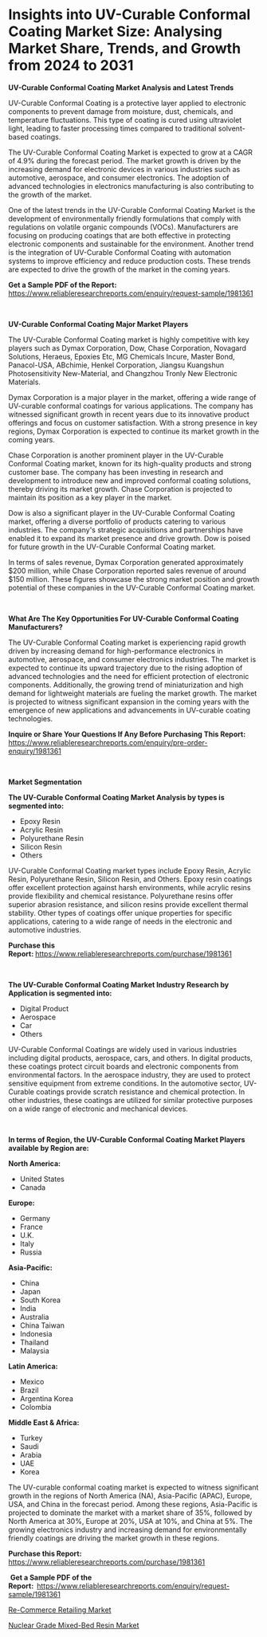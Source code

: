 <p><h1>Insights into UV-Curable Conformal Coating Market Size: Analysing Market Share, Trends, and Growth from 2024 to 2031</h1></p><p><strong>UV-Curable Conformal Coating Market Analysis and Latest Trends</strong></p>
<p><p>UV-Curable Conformal Coating is a protective layer applied to electronic components to prevent damage from moisture, dust, chemicals, and temperature fluctuations. This type of coating is cured using ultraviolet light, leading to faster processing times compared to traditional solvent-based coatings. </p><p>The UV-Curable Conformal Coating Market is expected to grow at a CAGR of 4.9% during the forecast period. The market growth is driven by the increasing demand for electronic devices in various industries such as automotive, aerospace, and consumer electronics. The adoption of advanced technologies in electronics manufacturing is also contributing to the growth of the market. </p><p>One of the latest trends in the UV-Curable Conformal Coating Market is the development of environmentally friendly formulations that comply with regulations on volatile organic compounds (VOCs). Manufacturers are focusing on producing coatings that are both effective in protecting electronic components and sustainable for the environment. Another trend is the integration of UV-Curable Conformal Coating with automation systems to improve efficiency and reduce production costs. These trends are expected to drive the growth of the market in the coming years.</p></p>
<p><strong>Get a Sample PDF of the Report:&nbsp;</strong> <a href="https://www.reliableresearchreports.com/enquiry/request-sample/1981361">https://www.reliableresearchreports.com/enquiry/request-sample/1981361</a></p>
<p>&nbsp;</p>
<p><strong>UV-Curable Conformal Coating Major Market Players</strong></p>
<p><p>The UV-Curable Conformal Coating market is highly competitive with key players such as Dymax Corporation, Dow, Chase Corporation, Novagard Solutions, Heraeus, Epoxies Etc, MG Chemicals Incure, Master Bond, Panacol-USA, ABchimie, Henkel Corporation, Jiangsu Kuangshun Photosensitivity New-Material, and Changzhou Tronly New Electronic Materials.</p><p>Dymax Corporation is a major player in the market, offering a wide range of UV-curable conformal coatings for various applications. The company has witnessed significant growth in recent years due to its innovative product offerings and focus on customer satisfaction. With a strong presence in key regions, Dymax Corporation is expected to continue its market growth in the coming years.</p><p>Chase Corporation is another prominent player in the UV-Curable Conformal Coating market, known for its high-quality products and strong customer base. The company has been investing in research and development to introduce new and improved conformal coating solutions, thereby driving its market growth. Chase Corporation is projected to maintain its position as a key player in the market.</p><p>Dow is also a significant player in the UV-Curable Conformal Coating market, offering a diverse portfolio of products catering to various industries. The company's strategic acquisitions and partnerships have enabled it to expand its market presence and drive growth. Dow is poised for future growth in the UV-Curable Conformal Coating market.</p><p>In terms of sales revenue, Dymax Corporation generated approximately $200 million, while Chase Corporation reported sales revenue of around $150 million. These figures showcase the strong market position and growth potential of these companies in the UV-Curable Conformal Coating market.</p></p>
<p>&nbsp;</p>
<p><strong>What Are The Key Opportunities For UV-Curable Conformal Coating Manufacturers?</strong></p>
<p><p>The UV-Curable Conformal Coating market is experiencing rapid growth driven by increasing demand for high-performance electronics in automotive, aerospace, and consumer electronics industries. The market is expected to continue its upward trajectory due to the rising adoption of advanced technologies and the need for efficient protection of electronic components. Additionally, the growing trend of miniaturization and high demand for lightweight materials are fueling the market growth. The market is projected to witness significant expansion in the coming years with the emergence of new applications and advancements in UV-curable coating technologies.</p></p>
<p><strong>Inquire or Share Your Questions If Any Before Purchasing This Report:</strong> <a href="https://www.reliableresearchreports.com/enquiry/pre-order-enquiry/1981361">https://www.reliableresearchreports.com/enquiry/pre-order-enquiry/1981361</a></p>
<p>&nbsp;</p>
<p><strong>Market Segmentation</strong></p>
<p><strong>The UV-Curable Conformal Coating Market Analysis by types is segmented into:</strong></p>
<p><ul><li>Epoxy Resin</li><li>Acrylic Resin</li><li>Polyurethane Resin</li><li>Silicon Resin</li><li>Others</li></ul></p>
<p><p>UV-Curable Conformal Coating market types include Epoxy Resin, Acrylic Resin, Polyurethane Resin, Silicon Resin, and Others. Epoxy resin coatings offer excellent protection against harsh environments, while acrylic resins provide flexibility and chemical resistance. Polyurethane resins offer superior abrasion resistance, and silicon resins provide excellent thermal stability. Other types of coatings offer unique properties for specific applications, catering to a wide range of needs in the electronic and automotive industries.</p></p>
<p><strong>Purchase this Report:&nbsp;</strong><a href="https://www.reliableresearchreports.com/purchase/1981361">https://www.reliableresearchreports.com/purchase/1981361</a></p>
<p>&nbsp;</p>
<p><strong>The UV-Curable Conformal Coating Market Industry Research by Application is segmented into:</strong></p>
<p><ul><li>Digital Product</li><li>Aerospace</li><li>Car</li><li>Others</li></ul></p>
<p><p>UV-Curable Conformal Coatings are widely used in various industries including digital products, aerospace, cars, and others. In digital products, these coatings protect circuit boards and electronic components from environmental factors. In the aerospace industry, they are used to protect sensitive equipment from extreme conditions. In the automotive sector, UV-Curable coatings provide scratch resistance and chemical protection. In other industries, these coatings are utilized for similar protective purposes on a wide range of electronic and mechanical devices.</p></p>
<p>&nbsp;</p>
<p><strong>In terms of Region, the UV-Curable Conformal Coating Market Players available by Region are:</strong></p>
<p>
    <p> <strong> North America: </strong>
        <ul>
            <li>United States</li>
            <li>Canada</li>
        </ul>
        </p> 
    <p> <strong> Europe: </strong>
        <ul>
            <li>Germany</li>
            <li>France</li>
            <li>U.K.</li>
            <li>Italy</li>
            <li>Russia</li>
        </ul>
        </p> 
    <p> <strong> Asia-Pacific: </strong>
        <ul>
            <li>China</li>
            <li>Japan</li>
            <li>South Korea</li>
            <li>India</li>
            <li>Australia</li>
            <li>China Taiwan</li>
            <li>Indonesia</li>
            <li>Thailand</li>
            <li>Malaysia</li>
        </ul>
        </p> 
    <p> <strong> Latin America: </strong>
        <ul>
            <li>Mexico</li>
            <li>Brazil</li>
            <li>Argentina Korea</li>
            <li>Colombia</li>
        </ul>
        </p> 
    <p> <strong> Middle East & Africa: </strong>
        <ul>
            <li>Turkey</li>
            <li>Saudi</li>
            <li>Arabia</li>
            <li>UAE</li>
            <li>Korea</li>
        </ul>
    </p>
    </p>
<p><p>The UV-curable conformal coating market is expected to witness significant growth in the regions of North America (NA), Asia-Pacific (APAC), Europe, USA, and China in the forecast period. Among these regions, Asia-Pacific is projected to dominate the market with a market share of 35%, followed by North America at 30%, Europe at 20%, USA at 10%, and China at 5%. The growing electronics industry and increasing demand for environmentally friendly coatings are driving the market growth in these regions.</p></p>
<p><strong>Purchase this Report: </strong><a href="https://www.reliableresearchreports.com/purchase/1981361">https://www.reliableresearchreports.com/purchase/1981361</a></p>
<p>&nbsp;<strong>Get a Sample PDF of the Report:&nbsp;&nbsp;</strong><a href="https://www.reliableresearchreports.com/enquiry/request-sample/1981361">https://www.reliableresearchreports.com/enquiry/request-sample/1981361</a></p>
<p><strong></strong></p>
<p><p><a href="https://angry-finch-aaf.notion.site/Re-Commerce-Retailing-Market-Research-Report-Forecasted-for-Period-from-2024-2031-by-Market-Type--b83a5b7fa9b54ae7a8c5c6d05723e8c3">Re-Commerce Retailing Market</a></p><p><a href="https://github.com/ruddyyedelwadw/Market-Research-Report-List-1/blob/main/nuclear-grade-mixed-bed-resin-market.md">Nuclear Grade Mixed-Bed Resin Market</a></p></p>
